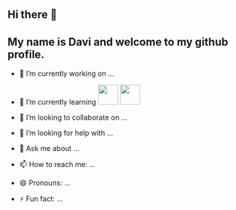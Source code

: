 ## Hi there 👋
## My name is Davi and welcome to my github profile.

- 🔭 I’m currently working on ...
- 🌱 I’m currently learning
<img loading="lazy" src="https://cdn.jsdelivr.net/gh/devicons/devicon@latest/icons/html5/html5-plain-wordmark.svg" width=40 height=40/> <img loading="lazy" src="[https://cdn.jsdelivr.net/gh/devicons/devicon@latest/icons/html5/html5-plain-wordmark.svg](https://cdn.jsdelivr.net/gh/devicons/devicon@latest/icons/css3/css3-original.svg)" width=40 height=40/>




- 👯 I’m looking to collaborate on ...
- 🤔 I’m looking for help with ...
- 💬 Ask me about ...
- 📫 How to reach me: ...
- 😄 Pronouns: ...
- ⚡ Fun fact: ...
          

